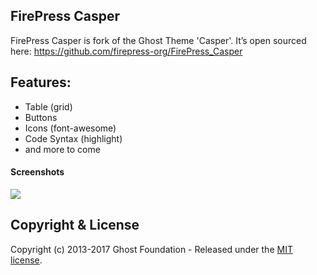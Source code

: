 ## FirePress Casper

FirePress Casper is fork of the Ghost Theme 'Casper'. It’s open sourced here: https://github.com/firepress-org/FirePress_Casper

## Features: 

- Table (grid)
- Buttons
- Icons (font-awesome)
- Code Syntax (highlight) 
- and more to come

#### Screenshots
![](https://raw.githubusercontent.com/firepress-org/theme-assets/master/common-tools/screenshots/table-grid.png)

## Copyright & License

Copyright (c) 2013-2017 Ghost Foundation - Released under the [MIT license](LICENSE).

